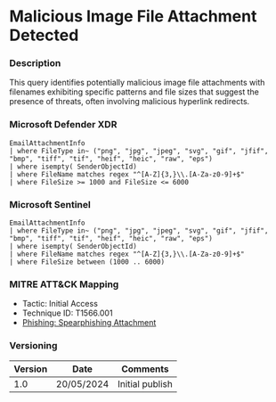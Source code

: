 # Malicious Image File Attachment Detected

### Description

This query identifies potentially malicious image file attachments with filenames exhibiting specific patterns and file sizes that suggest the presence of threats, often involving malicious hyperlink redirects.

### Microsoft Defender XDR
```
EmailAttachmentInfo
| where FileType in~ ("png", "jpg", "jpeg", "svg", "gif", "jfif", "bmp", "tiff", "tif", "heif", "heic", "raw", "eps")
| where isempty( SenderObjectId)
| where FileName matches regex "^[A-Z]{3,}\\.[A-Za-z0-9]+$"
| where FileSize >= 1000 and FileSize <= 6000
```

### Microsoft Sentinel
```
EmailAttachmentInfo
| where FileType in~ ("png", "jpg", "jpeg", "svg", "gif", "jfif", "bmp", "tiff", "tif", "heif", "heic", "raw", "eps")
| where isempty( SenderObjectId)
| where FileName matches regex "^[A-Z]{3,}\\.[A-Za-z0-9]+$"
| where FileSize between (1000 .. 6000)
```

### MITRE ATT&CK Mapping
- Tactic: Initial Access
- Technique ID: T1566.001
- [Phishing: Spearphishing Attachment](https://attack.mitre.org/techniques/T1566/001/)

### Versioning
| Version       | Date          | Comments                               |
| ------------- |---------------| ---------------------------------------|
| 1.0           | 20/05/2024    | Initial publish                        |
